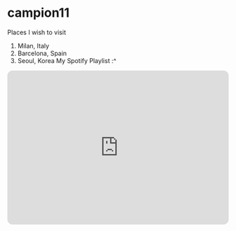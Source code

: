 # campion11
Places I wish to visit
1. Milan, Italy
2. Barcelona, Spain
3. Seoul, Korea
My Spotify Playlist :^
<iframe style="border-radius:12px" src="https://open.spotify.com/embed/playlist/3bzEA2WzAmLYS1M9jb53UN?utm_source=generator" width="100%" height="352" frameBorder="0" allowfullscreen="" allow="autoplay; clipboard-write; encrypted-media; fullscreen; picture-in-picture" loading="lazy"></iframe>
